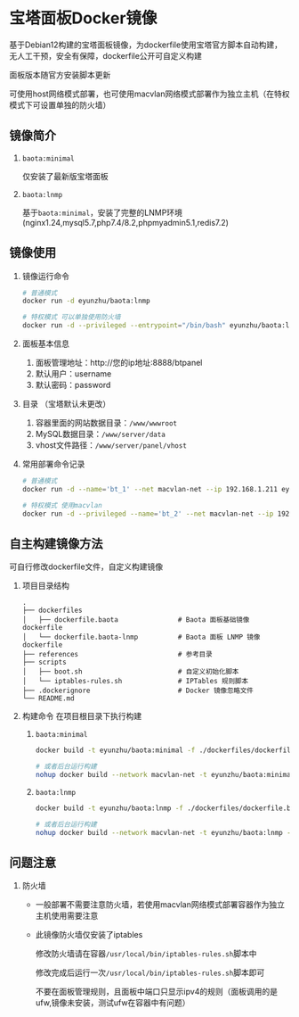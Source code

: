 # 宝塔面板Docker镜像

基于Debian12构建的宝塔面板镜像，为dockerfile使用宝塔官方脚本自动构建，无人工干预，安全有保障，dockerfile公开可自定义构建

面板版本随官方安装脚本更新

可使用host网络模式部署，也可使用macvlan网络模式部署作为独立主机（在特权模式下可设置单独的防火墙）


## 镜像简介


1. `baota:minimal`
   
   仅安装了最新版宝塔面板

2. `baota:lnmp`

   基于`baota:minimal`，安装了完整的LNMP环境(nginx1.24,mysql5.7,php7.4/8.2,phpmyadmin5.1,redis7.2)

## 镜像使用

1. 镜像运行命令

   ```bash
   # 普通模式
   docker run -d eyunzhu/baota:lnmp

   # 特权模式 可以单独使用防火墙
   docker run -d --privileged --entrypoint="/bin/bash" eyunzhu/baota:lnmp -c "/usr/local/bin/boot.sh & exec /lib/systemd/systemd"
   ```
2. 面板基本信息
   1. 面板管理地址：http://您的ip地址:8888/btpanel
   2. 默认用户：username
   3. 默认密码：password
3. 目录 （宝塔默认未更改）
   1. 容器里面的网站数据目录：`/www/wwwroot`
   2. MySQL数据目录：`/www/server/data`
   3. vhost文件路径：`/www/server/panel/vhost`
4. 常用部署命令记录
   ```bash
   # 普通模式
   docker run -d --name='bt_1' --net macvlan-net --ip 192.168.1.211 eyunzhu/baota:lnmp

   # 特权模式 使用macvlan
   docker run -d --privileged --name='bt_2' --net macvlan-net --ip 192.168.1.201 --entrypoint="/bin/bash" eyunzhu/baota:lnmp -c "/usr/local/bin/boot.sh & exec /lib/systemd/systemd"
   ```


## 自主构建镜像方法
可自行修改dockerfile文件，自定义构建镜像

1. 项目目录结构
   
   ```plaintext
   .
   ├── dockerfiles
   │   ├── dockerfile.baota               # Baota 面板基础镜像 dockerfile
   │   └── dockerfile.baota-lnmp          # Baota 面板 LNMP 镜像 dockerfile
   ├── references                         # 参考目录
   ├── scripts
   │   ├── boot.sh                        # 自定义初始化脚本
   │   └── iptables-rules.sh              # IPTables 规则脚本
   ├── .dockerignore                      # Docker 镜像忽略文件
   └── README.md
   ```
2. 构建命令
      在项目根目录下执行构建
   
   1. `baota:minimal`
      ```bash
      docker build -t eyunzhu/baota:minimal -f ./dockerfiles/dockerfile.baota . 

      # 或者后台运行构建
      nohup docker build --network macvlan-net -t eyunzhu/baota:minimal -f ./dockerfiles/dockerfile.baota . > 1.log 2>&1 &
      ```
   2. `baota:lnmp`
      ```bash
      docker build -t eyunzhu/baota:lnmp -f ./dockerfiles/dockerfile.baota-lnmp . 

      # 或者后台运行构建
      nohup docker build --network macvlan-net -t eyunzhu/baota:lnmp -f ./dockerfiles/dockerfile.baota-lnmp . > 2.log 2>&1 &
      ```

## 问题注意
1. 防火墙
   - 一般部署不需要注意防火墙，若使用macvlan网络模式部署容器作为独立主机使用需要注意
   - 此镜像防火墙仅安装了iptables

      修改防火墙请在容器`/usr/local/bin/iptables-rules.sh`脚本中

      修改完成后运行一次`/usr/local/bin/iptables-rules.sh`脚本即可

      不要在面板管理规则，且面板中端口只显示ipv4的规则（面板调用的是ufw,镜像未安装，测试ufw在容器中有问题）





